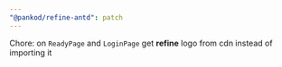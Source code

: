 ```yaml
---
"@pankod/refine-antd": patch
---
```


Chore: on `ReadyPage` and `LoginPage` get **refine** logo from cdn instead of importing it
